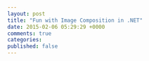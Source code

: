 ```yaml
---
layout: post
title: "Fun with Image Composition in .NET"
date: 2015-02-06 05:29:29 +0000
comments: true
categories: 
published: false
---
```

